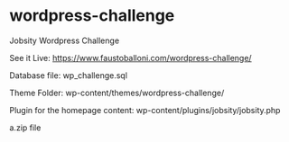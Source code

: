 # wordpress-challenge
Jobsity Wordpress Challenge

See it Live: https://www.faustoballoni.com/wordpress-challenge/

Database file: wp_challenge.sql

Theme Folder: wp-content/themes/wordpress-challenge/

Plugin for the homepage content: wp-content/plugins/jobsity/jobsity.php

a.zip file
